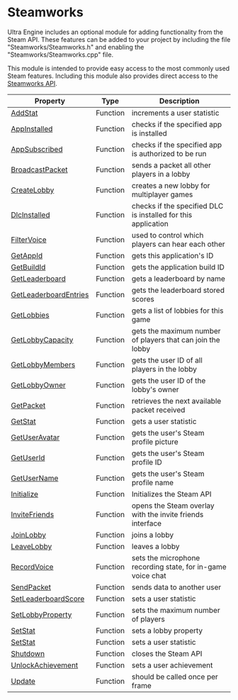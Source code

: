 # Steamworks

Ultra Engine includes an optional module for adding functionality from the Steam API. These features can be added to your project by including the file "Steamworks/Steamworks.h" and enabling the "Steamworks/Steamworks.cpp" file.

This module is intended to provide easy access to the most commonly used Steam features. Including this module also provides direct access to the [Steamworks API](https://partner.steamgames.com/doc/api).

| Property | Type | Description |
|---|---|---|
| [AddStat](Steamworks_AddStat.md) | Function | increments a user statistic |
| [AppInstalled](Steamworks_AppInstalled.md) | Function | checks if the specified app is installed |
| [AppSubscribed](Steamworks_AppSubscribed.md) | Function | checks if the specified app is authorized to be run |
| [BroadcastPacket](Steamworks_BroadcastPacket.md) | Function | sends a packet all other players in a lobby |
| [CreateLobby](Steamworks_CreateLobby.md) | Function | creates a new lobby for multiplayer games |
| [DlcInstalled](Steamworks_DlcInstalled.md) | Function | checks if the specified DLC is installed for this application |
| [FilterVoice](Steamworks_FilterVoice.md) | Function | used to control which players can hear each other |
| [GetAppId](Steamworks_GetAppId.md) | Function | gets this application's ID |
| [GetBuildId](Steamworks_GetBuildId.md) | Function | gets the application build ID |
| [GetLeaderboard](Steamworks_GetLeaderboard.md) | Function | gets a leaderboard by name |
| [GetLeaderboardEntries](Steamworks_GetLeaderboardEntries.md) | Function | gets the leaderboard stored scores |
| [GetLobbies](Steamworks_GetLobbies.md) | Function | gets a list of lobbies for this game |
| [GetLobbyCapacity](Steamworks_GetLobbyCapacity.md) | Function | gets the maximum number of players that can join the lobby |
| [GetLobbyMembers](Steamworks_GetLobbyMembers.md) | Function | gets the user ID of all players in the lobby |
| [GetLobbyOwner](Steamworks_GetLobbyOwner.md) | Function | gets the user ID of the lobby's owner |
| [GetPacket](Steamworks_GetPacket.md) | Function | retrieves the next available packet received |
| [GetStat](Steamworks_GetStat.md) | Function | gets a user statistic |
| [GetUserAvatar](Steamworks_GetUserAvatar.md) | Function | gets the user's Steam profile picture |
| [GetUserId](Steamworks_GetUserId.md) | Function | gets the user's Steam profile ID |
| [GetUserName](Steamworks_GetUserName.md) | Function | gets the user's Steam profile name |
| [Initialize](Steamworks_Initialize.md) | Function | Initializes the Steam API |
| [InviteFriends](Steamworks_InviteFriends.md) | Function | opens the Steam overlay with the invite friends interface |
| [JoinLobby](Steamworks_JoinLobby.md) | Function | joins a lobby |
| [LeaveLobby](Steamworks_LeaveLobby.md) | Function | leaves a lobby |
| [RecordVoice](Steamworks_RecordVoice.md) | Function | sets the microphone recording state, for in-game voice chat |
| [SendPacket](Steamworks_SendPacket.md) | Function | sends data to another user |
| [SetLeaderboardScore](Steamworks_SetLeaderboardScore.md) | Function | sets a user statistic |
| [SetLobbyProperty](Steamworks_SetLobbyCapacity.md) | Function | sets the maximum number of players |
| [SetStat](Steamworks_SetLobbyProperty.md) | Function | sets a lobby property |
| [SetStat](Steamworks_SetStat.md) | Function | sets a user statistic |
| [Shutdown](Steamworks_Shutdown.md) | Function | closes the Steam API |
| [UnlockAchievement](Steamworks_UnlockAchievement.md) | Function | sets a user achievement |
| [Update](Steamworks_Update.md) | Function | should be called once per frame |
